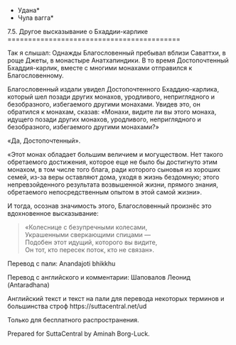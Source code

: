 * Удана*
* Чула вагга*

7\.5\. Другое высказывание о Бхаддии\-карлике
\=\=\=\=\=\=\=\=\=\=\=\=\=\=\=\=\=\=\=\=\=\=\=\=\=\=\=\=\=\=\=\=\=\=\=\=\=\=\=\=\=\=

Так я слышал: Однажды Благословенный пребывал вблизи Саваттхи, в роще Джеты, в монастыре Анатхапиндики\. В то время Достопочтенный Бхаддия\-карлик, вместе с многими монахами отправился к Благословенному\.

Благословенный издали увидел Достопочтенного Бхаддию\-карлика, который шел позади других монахов, уродливого, неприглядного и безобразного, избегаемого другими монахами\. Увидев это, он обратился к монахам, сказав: «Монахи, видите ли вы этого монаха, идущего позади других монахов, уродливого, неприглядного и безобразного, избегаемого другими монахами?»

«Да, Достопочтенный»\.

«Этот монах обладает большим величием и могуществом\. Нет такого обретаемого достижения, которое еще не было бы достигнуто этим монахом, в том числе того блага, ради которого сыновья из хороших семей, из\-за веры оставляют дома, уходя в жизнь бездомную; этого непревзойденного результата возвышенной жизни, прямого знания, обретаемого непосредственным опытом в этой самой жизни»\.

И тогда, осознав значимость этого, Благословенный произнёс это вдохновенное высказывание:

> «Колеснице с безупречными колесами,  
> Украшенными сверкающими спицами —  
> Подобен этот идущий, которого вы видите,  
> Он тот, кто пересек поток, кто не связан»\.

Перевод с пали: Anandajoti bhikkhu

Перевод с английского и комментарии: Шаповалов Леонид \(Antaradhana\)

Английский текст и текст на пали для перевода некоторых терминов и большинства строф https://suttacentral\.net/ud

  

Только для бесплатного распространения\.

  

Prepared for SuttaCentral by Aminah Borg\-Luck\.
